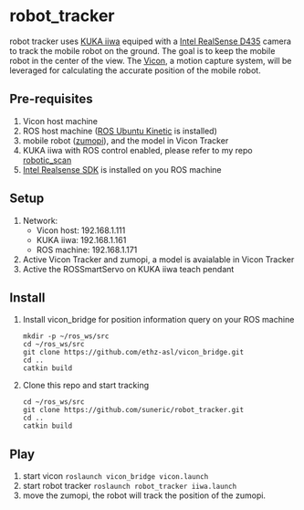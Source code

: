 # robot_tracker

robot tracker uses [KUKA iiwa](https://www.kuka.com/en-us/products/robotics-systems/industrial-robots/lbr-iiwa) equiped with a [Intel RealSense D435](https://www.intelrealsense.com/depth-camera-d435/) camera to track the mobile robot on the ground. The goal is to keep the mobile robot in the center of the view. The [Vicon](https://www.vicon.com/), a motion capture system, will be leveraged for calculating the accurate position of the mobile robot.  

## Pre-requisites
1. Vicon host machine
2. ROS host machine ([ROS Ubuntu Kinetic](https://note.youdao.com/) is installed) 
3. mobile robot ([zumopi](https://github.com/linZHank/zumo_pi)), and the model in Vicon Tracker
4. KUKA iiwa with ROS control enabled, please refer to my repo [robotic_scan](https://github.com/suneric/robotic_scan)
5. [Intel Realsense SDK](https://github.com/IntelRealSense/librealsense
) is installed on you ROS machine

## Setup
1. Network:
    - Vicon host: 192.168.1.111
    - KUKA iiwa: 192.168.1.161
    - ROS machine: 192.168.1.171
2. Active Vicon Tracker and zumopi, a model is avaialable in Vicon Tracker  
3. Active the ROSSmartServo on KUKA iiwa teach pendant


## Install
1. Install vicon_bridge for position information query on your ROS machine
    ```
    mkdir -p ~/ros_ws/src
    cd ~/ros_ws/src
    git clone https://github.com/ethz-asl/vicon_bridge.git
    cd ..
    catkin build
    ```
2. Clone this repo and start tracking
    ```
    cd ~/ros_ws/src
    git clone https://github.com/suneric/robot_tracker.git
    cd ..
    catkin build
    ```

## Play
1. start vicon ```roslaunch vicon_bridge vicon.launch```
2. start robot tracker ```roslaunch robot_tracker iiwa.launch```
3. move the zumopi, the robot will track the position of the zumopi.
